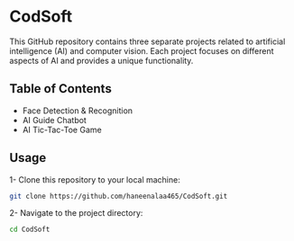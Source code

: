 # CodSoft
This GitHub repository contains three separate projects related to artificial intelligence (AI) and computer vision. Each project focuses on different aspects of AI and provides a unique functionality.

## Table of Contents
- Face Detection & Recognition
- AI Guide Chatbot
- AI Tic-Tac-Toe Game

## Usage
1- Clone this repository to your local machine:

```bash
git clone https://github.com/haneenalaa465/CodSoft.git
```
2- Navigate to the project directory:

```bash
cd CodSoft
```
